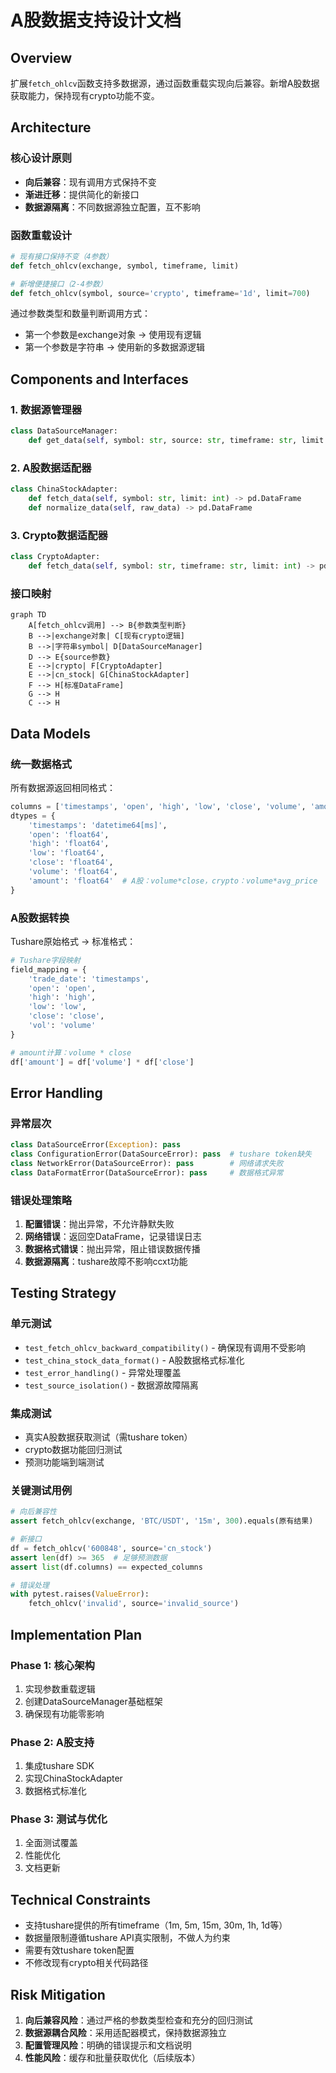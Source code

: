 # A股数据支持设计文档

## Overview

扩展`fetch_ohlcv`函数支持多数据源，通过函数重载实现向后兼容。新增A股数据获取能力，保持现有crypto功能不变。

## Architecture

### 核心设计原则
- **向后兼容**：现有调用方式保持不变
- **渐进迁移**：提供简化的新接口
- **数据源隔离**：不同数据源独立配置，互不影响

### 函数重载设计

```python
# 现有接口保持不变（4参数）
def fetch_ohlcv(exchange, symbol, timeframe, limit)

# 新增便捷接口（2-4参数）  
def fetch_ohlcv(symbol, source='crypto', timeframe='1d', limit=700)
```

通过参数类型和数量判断调用方式：
- 第一个参数是exchange对象 → 使用现有逻辑
- 第一个参数是字符串 → 使用新的多数据源逻辑

## Components and Interfaces

### 1. 数据源管理器
```python
class DataSourceManager:
    def get_data(self, symbol: str, source: str, timeframe: str, limit: int) -> pd.DataFrame
```

### 2. A股数据适配器  
```python
class ChinaStockAdapter:
    def fetch_data(self, symbol: str, limit: int) -> pd.DataFrame
    def normalize_data(self, raw_data) -> pd.DataFrame
```

### 3. Crypto数据适配器
```python  
class CryptoAdapter:
    def fetch_data(self, symbol: str, timeframe: str, limit: int) -> pd.DataFrame
```

### 接口映射

```mermaid
graph TD
    A[fetch_ohlcv调用] --> B{参数类型判断}
    B -->|exchange对象| C[现有crypto逻辑]
    B -->|字符串symbol| D[DataSourceManager]
    D --> E{source参数}
    E -->|crypto| F[CryptoAdapter]  
    E -->|cn_stock| G[ChinaStockAdapter]
    F --> H[标准DataFrame]
    G --> H
    C --> H
```

## Data Models

### 统一数据格式
所有数据源返回相同格式：
```python
columns = ['timestamps', 'open', 'high', 'low', 'close', 'volume', 'amount']
dtypes = {
    'timestamps': 'datetime64[ms]',
    'open': 'float64', 
    'high': 'float64',
    'low': 'float64', 
    'close': 'float64',
    'volume': 'float64',
    'amount': 'float64'  # A股：volume*close，crypto：volume*avg_price
}
```

### A股数据转换
Tushare原始格式 → 标准格式：
```python
# Tushare字段映射
field_mapping = {
    'trade_date': 'timestamps',
    'open': 'open',
    'high': 'high', 
    'low': 'low',
    'close': 'close',
    'vol': 'volume'
}

# amount计算：volume * close
df['amount'] = df['volume'] * df['close']
```

## Error Handling

### 异常层次
```python
class DataSourceError(Exception): pass
class ConfigurationError(DataSourceError): pass  # tushare token缺失
class NetworkError(DataSourceError): pass        # 网络请求失败  
class DataFormatError(DataSourceError): pass     # 数据格式异常
```

### 错误处理策略
1. **配置错误**：抛出异常，不允许静默失败
2. **网络错误**：返回空DataFrame，记录错误日志
3. **数据格式错误**：抛出异常，阻止错误数据传播
4. **数据源隔离**：tushare故障不影响ccxt功能

## Testing Strategy

### 单元测试
- `test_fetch_ohlcv_backward_compatibility()` - 确保现有调用不受影响
- `test_china_stock_data_format()` - A股数据格式标准化
- `test_error_handling()` - 异常处理覆盖
- `test_source_isolation()` - 数据源故障隔离

### 集成测试  
- 真实A股数据获取测试（需tushare token）
- crypto数据功能回归测试
- 预测功能端到端测试

### 关键测试用例
```python
# 向后兼容性
assert fetch_ohlcv(exchange, 'BTC/USDT', '15m', 300).equals(原有结果)

# 新接口
df = fetch_ohlcv('600848', source='cn_stock')
assert len(df) >= 365  # 足够预测数据
assert list(df.columns) == expected_columns

# 错误处理
with pytest.raises(ValueError):
    fetch_ohlcv('invalid', source='invalid_source')
```

## Implementation Plan

### Phase 1: 核心架构
1. 实现参数重载逻辑
2. 创建DataSourceManager基础框架
3. 确保现有功能零影响

### Phase 2: A股支持
1. 集成tushare SDK
2. 实现ChinaStockAdapter
3. 数据格式标准化

### Phase 3: 测试与优化  
1. 全面测试覆盖
2. 性能优化
3. 文档更新

## Technical Constraints

- 支持tushare提供的所有timeframe（1m, 5m, 15m, 30m, 1h, 1d等）
- 数据量限制遵循tushare API真实限制，不做人为约束
- 需要有效tushare token配置
- 不修改现有crypto相关代码路径

## Risk Mitigation

1. **向后兼容风险**：通过严格的参数类型检查和充分的回归测试
2. **数据源耦合风险**：采用适配器模式，保持数据源独立
3. **配置管理风险**：明确的错误提示和文档说明
4. **性能风险**：缓存和批量获取优化（后续版本）